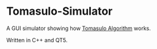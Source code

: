 # Tomasulo-Simulator

A GUI simulator showing how [Tomasulo Algorithm](https://en.wikipedia.org/wiki/Tomasulo_algorithm) works.

Written in C++ and QT5.
